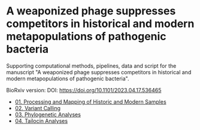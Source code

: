 # A weaponized phage suppresses competitors in historical and modern metapopulations of pathogenic bacteria

Supporting computational methods, pipelines, data and script for the manuscript "A weaponized phage suppresses competitors in historical and modern metapopulations of pathogenic bacteria".  

BioRxiv version: DOI: https://doi.org/10.1101/2023.04.17.536465

* [01. Processing and Mapping of Historic and Modern Samples](/01_Processing_Mapping.md)
* [02. Variant Calling](/02_Variant_Calling.md)
* [03. Phylogenetic Analyses](/03_Phylogenetic_Analyses.md)
* [04. Tailocin Analyses](/04_Tailocin_Analyses.md)
